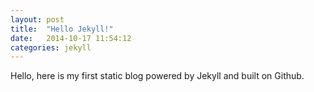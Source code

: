 ```yaml
---
layout: post
title:  "Hello Jekyll!"
date:   2014-10-17 11:54:12
categories: jekyll 
---
```

Hello, here is my first static blog powered by Jekyll and built on Github.

